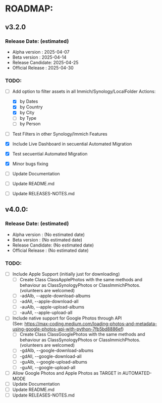 # ROADMAP:

## v3.2.0  
### Release Date: (estimated)
  - Alpha version    : 2025-04-07
  - Beta version     : 2025-04-14
  - Release Candidate: 2025-04-25
  - Official Release : 2025-04-30

### TODO:
- [ ] Add option to filter assets in all Immich/Synology/LocalFolder Actions:
    - [x] by Dates
    - [x] by Country
    - [x] by City
    - [ ] by Type
    - [ ] by Person
- [ ] Test Filters in other Synology/Immich Features
- [x] Include Live Dashboard in secuential Automated Migration
- [x] Test secuential Automated Migration
- [x] Minor bugs fixing
- [ ] Update Documentation
- [ ] Update README.md
- [ ] Update RELEASES-NOTES.md


## v4.0.0:
### Release Date: (estimated)
  - Alpha version    : (No estimated date)
  - Beta version     : (No estimated date)
  - Release Candidate: (No estimated date)
  - Official Release : (No estimated date)

### TODO:
- [ ] Include Apple Support (initially just for downloading)
    - [ ] Create Class ClassApplePhotos with the same methods and behaviour as ClassSynologyPhotos or ClassImmichPhotos. (volunteers are welcomed)
    - [ ] -adAlb, --apple-download-albums
    - [ ] -adAll, --apple-download-all
    - [ ] -auAlb, --apple-upload-albums
    - [ ] -auAll, --apple-upload-all
- [ ] Include native support for Google Photos through API  
  (See: https://max-coding.medium.com/loading-photos-and-metadata-using-google-photos-api-with-python-7fb5bd8886ef)
    - [ ] Create Class ClassGooglePhotos with the same methods and behaviour as ClassSynologyPhotos or ClassImmichPhotos. (volunteers are welcomed)
    - [ ] -gdAlb, --google-download-albums
    - [ ] -gdAll, --google-download-all
    - [ ] -guAlb, --google-upload-albums
    - [ ] -guAll, --google-upload-all
- [ ] Allow Google Photos and Apple Photos as TARGET in AUTOMATED-MODE
- [ ] Update Documentation
- [ ] Update README.md
- [ ] Update RELEASES-NOTES.md
